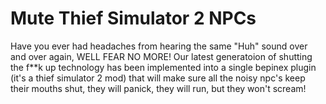 # Mute Thief Simulator 2 NPCs

Have you ever had headaches from hearing the same "Huh" sound over and over again, WELL FEAR NO MORE! Our latest generatoion of shutting the f**k up technology has been implemented into a single bepinex plugin (it's a thief simulator 2 mod) that will make sure all the noisy npc's keep their mouths shut, they will panick, they will run, but they won't scream!
